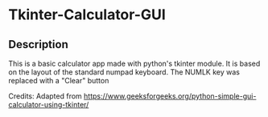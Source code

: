 # Tkinter-Calculator-GUI

## Description
This is a basic calculator app made with python's tkinter module.
It is based on the layout of the standard numpad keyboard.
The NUMLK key was replaced with a "Clear" button

Credits:
Adapted from https://www.geeksforgeeks.org/python-simple-gui-calculator-using-tkinter/
